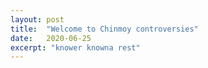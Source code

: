 ```yaml
---
layout: post
title:  "Welcome to Chinmoy controversies"
date:   2020-06-25
excerpt: "knower knowna rest"
---
```

